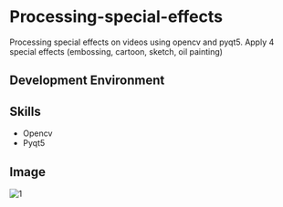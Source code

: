 # Processing-special-effects
Processing special effects on videos using opencv and pyqt5. Apply 4 special effects (embossing, cartoon, sketch, oil painting)

## Development Environment

## Skills
- Opencv
- Pyqt5

## Image
![1](https://github.com/BinnieJoe/Processing-special-effects/assets/167211454/bd1f9e6a-59d9-49c0-92fe-3af15e73773c)
